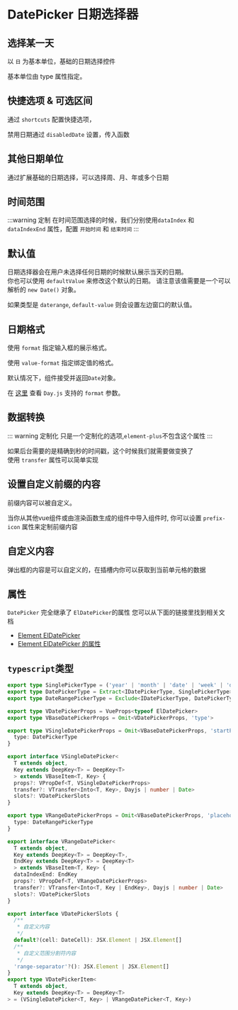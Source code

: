 # DatePicker 日期选择器

## 选择某一天
以 `日` 为基本单位，基础的日期选择控件   

基本单位由 type 属性指定。 

<demo src="../../examples/api/date-picker/basic.tsx" />

## 快捷选项 & 可选区间

通过 `shortcuts` 配置快捷选项，   

禁用日期通过 `disabledDate` 设置，传入函数

<demo src="../../examples/api/date-picker/quick-option.tsx" />

## 其他日期单位

通过扩展基础的日期选择，可以选择周、月、年或多个日期

<demo src="../../examples/api/date-picker/formats.tsx" />


## 时间范围

:::warning 定制
在时间范围选择的时候，我们分别使用`dataIndex` 和 `dataIndexEnd` 属性，配置 `开始时间` 和 `结束时间`
:::

<demo src="../../examples/api/date-picker/date-range.tsx" />

## 默认值

日期选择器会在用户未选择任何日期的时候默认展示当天的日期。   
你也可以使用 `defaultValue` 来修改这个默认的日期。 请注意该值需要是一个可以解析的 `new Date()` 对象。

如果类型是 `daterange`, `default-value` 则会设置左边窗口的默认值。

<demo src="../../examples/api/date-picker/default-value.tsx" />

## 日期格式

使用 `format` 指定输入框的展示格式。   

使用 `value-format` 指定绑定值的格式。   

默认情况下，组件接受并返回`Date`对象。    

在 [这里](https://day.js.org/docs/zh-CN/display/format) 查看 `Day.js` 支持的 `format` 参数。

<demo src="../../examples/api/date-picker/value-format.tsx" />

## 数据转换

::: warning 定制化
只是一个定制化的选项,`element-plus`不包含这个属性
:::

如果后台需要的是精确到秒的时间戳，这个时候我们就需要做变换了   
使用 `transfer` 属性可以简单实现

<demo src="../../examples/api/date-picker/value-transfer.tsx" />


## 设置自定义前缀的内容

前缀内容可以被自定义。   

当你从其他vue组件或由渲染函数生成的组件中导入组件时, 你可以设置 `prefix-icon` 属性来定制前缀内容

<demo src="../../examples/api/date-picker/custom-preffix.tsx" />


## 自定义内容

弹出框的内容是可以自定义的，在插槽内你可以获取到当前单元格的数据   

<demo src="../../examples/api/date-picker/custom-cell.tsx" 
file="../../examples/api/date-picker/custom-cell.css" />


## 属性

`DatePicker` 完全继承了 `ElDatePicker`的属性 您可以从下面的链接里找到相关文档
- [Element ElDatePicker ](https://element-plus.org/zh-CN/component/date-picker.html)
- [Element ElDatePicker  的属性](https://element-plus.org/zh-CN/component/date-picker.html#%E5%B1%9E%E6%80%A7)


## `typescript`类型

```typescript
export type SinglePickerType = ('year' | 'month' | 'date' | 'week' | 'datetime' | 'dates')
export type DatePickerType = Extract<IDatePickerType, SinglePickerType>
export type DateRangePickerType = Exclude<IDatePickerType, DatePickerType>

export type VDatePickerProps = VueProps<typeof ElDatePicker>
export type VBaseDatePickerProps = Omit<VDatePickerProps, 'type'>

export type VSingleDatePickerProps = Omit<VBaseDatePickerProps, 'startPlaceholder' | 'endPlaceholder'> & {
  type: DatePickerType
}

export interface VSingleDatePicker<
  T extends object,
  Key extends DeepKey<T> = DeepKey<T>
  > extends VBaseItem<T, Key> {
  props?: VPropDef<T, VSingleDatePickerProps>
  transfer?: VTransfer<Into<T, Key>, Dayjs | number | Date>
  slots?: VDatePickerSlots
}

export type VRangeDatePickerProps = Omit<VBaseDatePickerProps, 'placeholder'> & {
  type: DateRangePickerType
}

export interface VRangeDatePicker<
  T extends object,
  Key extends DeepKey<T> = DeepKey<T>,
  EndKey extends DeepKey<T> = DeepKey<T>
  > extends VBaseItem<T, Key> {
  dataIndexEnd: EndKey
  props?: VPropDef<T, VRangeDatePickerProps>
  transfer?: VTransfer<Into<T, Key | EndKey>, Dayjs | number | Date>
  slots?: VDatePickerSlots
}

export interface VDatePickerSlots {
  /**
   * 自定义内容
   */
  default?(cell: DateCell): JSX.Element | JSX.Element[]
  /**
   * 自定义范围分割符内容
   */
  'range-separator'?(): JSX.Element | JSX.Element[]
}
export type VDatePickerItem<
  T extends object, 
  Key extends DeepKey<T> = DeepKey<T>
> = (VSingleDatePicker<T, Key> | VRangeDatePicker<T, Key>)
```
